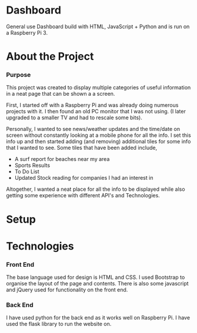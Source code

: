 # Dashboard
General use Dashboard build with HTML, JavaScript + Python and is run on a Raspberry Pi 3.


# About the Project
### Purpose
This project was created to display multiple categories of useful information in a neat page that can be shown a a screen. 

First, I started off with a Raspberry Pi and was already doing numerous projects with it. 
I then found an old PC monitor that I was not using. (I later upgraded to a smaller TV and had to rescale some bits).

Personally, I wanted to see news/weather updates and the time/date on screen without constantly looking at a mobile phone for all the info. 
I set this info up and then started adding (and removing) additional tiles for some info that I wanted to see.
Some tiles that have been added include, 
* A surf report for beaches near my area
* Sports Results
* To Do List
* Updated Stock reading for companies I had an interest in

Altogether, I wanted a neat place for all the info to be displayed while also getting some experience with different API's and Technologies.

# Setup

# Technologies 
### Front End 
The base language used for design is HTML and CSS.
I used Bootstrap to organise the layout of the page and contents.
There is also some javascript and jQuery used for functionality on the front end.

### Back End
I have used python for the back end as it works well on Raspberry Pi.
I have used the flask library to run the website on. 

